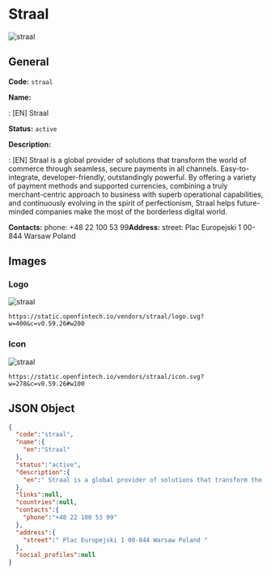 
# Straal 
![straal](https://static.openfintech.io/vendors/straal/logo.svg?w=400&c=v0.59.26#w200)  

## General 
 
**Code:** `straal` 
 
**Name:** 
 
:	[EN] Straal 
 
**Status:** `active` 
 
**Description:** 
 
: [EN]  Straal is a global provider of solutions that transform the world of commerce through seamless, secure payments in all channels. Easy-to-integrate, developer-friendly, outstandingly powerful. By offering a variety of payment methods and supported currencies, combining a truly merchant-centric approach to business with superb operational capabilities, and continuously evolving in the spirit of perfectionism, Straal helps future-minded companies make the most of the borderless digital world.  
 
**Contacts:** 
phone: +48 22 100 53 99**Address:** 
street:  Plac Europejski 1 00-844 Warsaw Poland  

## Images 

### Logo 
 
![straal](https://static.openfintech.io/vendors/straal/logo.svg?w=400&c=v0.59.26#w200)  

```
https://static.openfintech.io/vendors/straal/logo.svg?w=400&c=v0.59.26#w200
```  

### Icon 
 
![straal](https://static.openfintech.io/vendors/straal/icon.svg?w=278&c=v0.59.26#w100)  

```
https://static.openfintech.io/vendors/straal/icon.svg?w=278&c=v0.59.26#w100
```  

## JSON Object 

```json
{
  "code":"straal",
  "name":{
    "en":"Straal"
  },
  "status":"active",
  "description":{
    "en":" Straal is a global provider of solutions that transform the world of commerce through seamless, secure payments in all channels. Easy-to-integrate, developer-friendly, outstandingly powerful. By offering a variety of payment methods and supported currencies, combining a truly merchant-centric approach to business with superb operational capabilities, and continuously evolving in the spirit of perfectionism, Straal helps future-minded companies make the most of the borderless digital world. "
  },
  "links":null,
  "countries":null,
  "contacts":{
    "phone":"+48 22 100 53 99"
  },
  "address":{
    "street":" Plac Europejski 1 00-844 Warsaw Poland "
  },
  "social_profiles":null
}
```  
